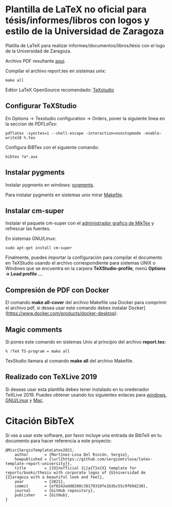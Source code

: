 # Plantilla de LaTeX no oficial para tésis/informes/libros con logos y estilo de la Universidad de Zaragoza

Platilla de LaTeX para realizar informes/documentos/libros/tésis con el logo de la Universidad de Zaragoza.

Archivo PDF resultante [aqui](report.pdf).

Compilar el archivo report.tex en sistemas unix:

```
make all
```

Editor LaTeX OpenSource recomendado: [TeXstudio](https://www.texstudio.org/)

## Configurar TeXStudio

En Options -> Texstudio configuration -> Orders, poner la siguiente linea en la seccion de _PDFLaTex_:

```
pdflatex -synctex=1 --shell-escape -interaction=nonstopmode -enable-write18 %.tex
```

Configura BiBTex con el siguiente comando:

```
bibtex ?a*.aux
```

## Instalar pygments

Instalar pygments en windows: [pygments](https://tex.stackexchange.com/questions/369600/how-to-install-pygments-on-windows-7).

Para instalar pygments en sistemas unix mirar [Makefile](Makefile).

## Instalar cm-super

Instalar el paquete cm-super con el [administrador grafico de MikTex](https://tex.stackexchange.com/questions/88368/how-do-i-invoke-cm-super) y refrescar las fuentes.

En sistemas GNU/Linux:

```
sudo apt-get install cm-super
```

Finalmente, puedes importar la configuración para compilar el documento en TeXStudio usando el archivo correspondiente para sistemas UNIX o Windows que se encuentra en la carpera **TeXStudio-profile**, menú **Options -> Load profile ...**

## Compresión de PDF con Docker

El comando **make all-cover** del archivo Makefile usa Docker para comprimir el archivo pdf, si desea usar este comando debes instalar Docker](https://www.docker.com/products/docker-desktop).

## Magic comments

Si pones este comando en sistemas Unix al principio del archivo **report.tex**:

```
% !TeX TS-program = make all
```

TexStudio llamara al comando **make all** del archivo Makefile.

## Realizado con TeXLive 2019

Si deseas usar esta plantilla debes tener instalado en tu oredenador TeXLive 2019. Puedes obtener usando los siguientes enlaces para [windows](install-texlive2019-windows.md), [GNU/Linux](install-texlive2019-linux.md) y [Mac](install-texlive2019-mac.md).

# Citación BibTeX

Si vas a usar este software, por favor incluye una entrada de BibTeX en tu documento para hacer referencia a este proyecto:

```
@Misc{SergioTemplateLatex2021,
	author       = {Martínez-Losa Del Rincón, Sergio},
	howpublished = {\url{https://github.com/sergiomtzlosa/latex-template-report-university}},
	title        = {{U}nofficial {L}a{T}e{X} template for reports/books/thesis with corporate logos of {U}niversidad de {Z}aragoza with a beautiful look and feel},
	year         = {2021},
	commit       = {ef0242edd8260c39179310fe1b3bc55c9f69d230},
	journal      = {GitHub repository},
	publisher    = {GitHub},
}
```
